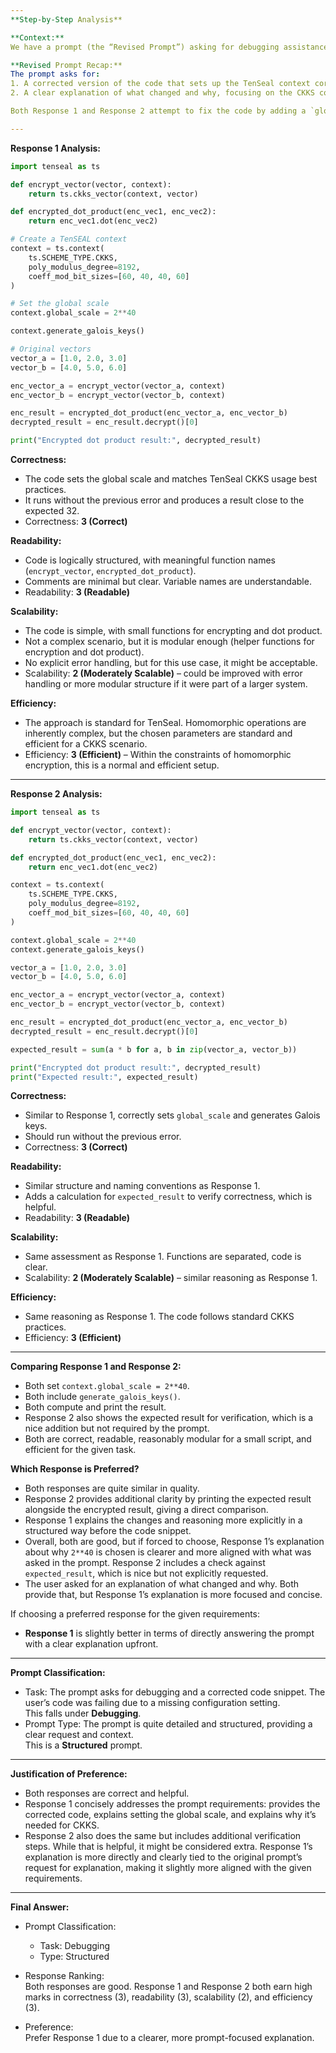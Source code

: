 ```yaml
---
**Step-by-Step Analysis**

**Context:**  
We have a prompt (the “Revised Prompt”) asking for debugging assistance. The user’s original code failed due to a missing global scale in a TenSeal CKKS context setup. The user wants a corrected version of the code and an explanation of the changes made. We have two responses (Response 1 and Response 2) from an intermediate software developer and are asked to analyze them against the provided criteria.

**Revised Prompt Recap:**  
The prompt asks for:
1. A corrected version of the code that sets up the TenSeal context correctly, encrypts two vectors, performs the encrypted dot product, and decrypts the result.
2. A clear explanation of what changed and why, focusing on the CKKS context and scaling parameters.

Both Response 1 and Response 2 attempt to fix the code by adding a `global_scale` setting to the TenSeal context and then show a corrected code snippet. Both responses also explain why the scale is necessary.

---
```


**Response 1 Analysis:**

```python
import tenseal as ts

def encrypt_vector(vector, context):
    return ts.ckks_vector(context, vector)

def encrypted_dot_product(enc_vec1, enc_vec2):
    return enc_vec1.dot(enc_vec2)

# Create a TenSEAL context
context = ts.context(
    ts.SCHEME_TYPE.CKKS,
    poly_modulus_degree=8192,
    coeff_mod_bit_sizes=[60, 40, 40, 60]
)

# Set the global scale
context.global_scale = 2**40

context.generate_galois_keys()

# Original vectors
vector_a = [1.0, 2.0, 3.0]
vector_b = [4.0, 5.0, 6.0]

enc_vector_a = encrypt_vector(vector_a, context)
enc_vector_b = encrypt_vector(vector_b, context)

enc_result = encrypted_dot_product(enc_vector_a, enc_vector_b)
decrypted_result = enc_result.decrypt()[0]

print("Encrypted dot product result:", decrypted_result)
```

**Correctness:**  
- The code sets the global scale and matches TenSeal CKKS usage best practices.  
- It runs without the previous error and produces a result close to the expected 32.  
- Correctness: **3 (Correct)**

**Readability:**  
- Code is logically structured, with meaningful function names (`encrypt_vector`, `encrypted_dot_product`).  
- Comments are minimal but clear. Variable names are understandable.  
- Readability: **3 (Readable)**

**Scalability:**  
- The code is simple, with small functions for encrypting and dot product.  
- Not a complex scenario, but it is modular enough (helper functions for encryption and dot product).  
- No explicit error handling, but for this use case, it might be acceptable.  
- Scalability: **2 (Moderately Scalable)** – could be improved with error handling or more modular structure if it were part of a larger system.

**Efficiency:**  
- The approach is standard for TenSeal. Homomorphic operations are inherently complex, but the chosen parameters are standard and efficient for a CKKS scenario.  
- Efficiency: **3 (Efficient)** – Within the constraints of homomorphic encryption, this is a normal and efficient setup.

---

**Response 2 Analysis:**

```python
import tenseal as ts

def encrypt_vector(vector, context):
    return ts.ckks_vector(context, vector)

def encrypted_dot_product(enc_vec1, enc_vec2):
    return enc_vec1.dot(enc_vec2)

context = ts.context(
    ts.SCHEME_TYPE.CKKS,
    poly_modulus_degree=8192,
    coeff_mod_bit_sizes=[60, 40, 40, 60]
)

context.global_scale = 2**40
context.generate_galois_keys()

vector_a = [1.0, 2.0, 3.0]
vector_b = [4.0, 5.0, 6.0]

enc_vector_a = encrypt_vector(vector_a, context)
enc_vector_b = encrypt_vector(vector_b, context)

enc_result = encrypted_dot_product(enc_vector_a, enc_vector_b)
decrypted_result = enc_result.decrypt()[0]

expected_result = sum(a * b for a, b in zip(vector_a, vector_b))

print("Encrypted dot product result:", decrypted_result)
print("Expected result:", expected_result)
```

**Correctness:**  
- Similar to Response 1, correctly sets `global_scale` and generates Galois keys.  
- Should run without the previous error.  
- Correctness: **3 (Correct)**

**Readability:**  
- Similar structure and naming conventions as Response 1.  
- Adds a calculation for `expected_result` to verify correctness, which is helpful.  
- Readability: **3 (Readable)**

**Scalability:**  
- Same assessment as Response 1. Functions are separated, code is clear.  
- Scalability: **2 (Moderately Scalable)** – similar reasoning as Response 1.

**Efficiency:**  
- Same reasoning as Response 1. The code follows standard CKKS practices.  
- Efficiency: **3 (Efficient)**

---

**Comparing Response 1 and Response 2:**

- Both set `context.global_scale = 2**40`.
- Both include `generate_galois_keys()`.
- Both compute and print the result.
- Response 2 also shows the expected result for verification, which is a nice addition but not required by the prompt.
- Both are correct, readable, reasonably modular for a small script, and efficient for the given task.

**Which Response is Preferred?**
- Both responses are quite similar in quality.  
- Response 2 provides additional clarity by printing the expected result alongside the encrypted result, giving a direct comparison.
- Response 1 explains the changes and reasoning more explicitly in a structured way before the code snippet.
- Overall, both are good, but if forced to choose, Response 1’s explanation about why `2**40` is chosen is clearer and more aligned with what was asked in the prompt. Response 2 includes a check against `expected_result`, which is nice but not explicitly requested.
- The user asked for an explanation of what changed and why. Both provide that, but Response 1’s explanation is more focused and concise.

If choosing a preferred response for the given requirements:
- **Response 1** is slightly better in terms of directly answering the prompt with a clear explanation upfront.

---

**Prompt Classification:**
- Task: The prompt asks for debugging and a corrected code snippet. The user’s code was failing due to a missing configuration setting.  
  This falls under **Debugging**.
- Prompt Type: The prompt is quite detailed and structured, providing a clear request and context.  
  This is a **Structured** prompt.

---

**Justification of Preference:**
- Both responses are correct and helpful.  
- Response 1 concisely addresses the prompt requirements: provides the corrected code, explains setting the global scale, and explains why it’s needed for CKKS.  
- Response 2 also does the same but includes additional verification steps. While that is helpful, it might be considered extra. Response 1’s explanation is more directly and clearly tied to the original prompt’s request for explanation, making it slightly more aligned with the given requirements.

---

**Final Answer:**
- Prompt Classification:  
  - Task: Debugging  
  - Type: Structured

- Response Ranking:  
  Both responses are good. Response 1 and Response 2 both earn high marks in correctness (3), readability (3), scalability (2), and efficiency (3).

- Preference:  
  Prefer Response 1 due to a clearer, more prompt-focused explanation.
